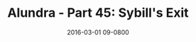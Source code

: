 ---
layout: entry.pug
title: "Alundra - Part 45: Sybill's Exit"
date: 2016-03-01 09-0800
publishDate: 2017-10-31 12:00:00 -0800
categories: playthroughs alundra
draft: true
---